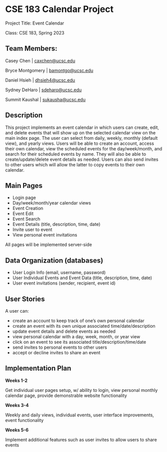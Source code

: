 # CSE 183 Calendar Project
Project Title: Event Calendar

Class: CSE 183, Spring 2023

## Team Members:

Casey Chen | caxchen@ucsc.edu

Bryce Montgomery | bamontgo@ucsc.edu

Daniel Hsieh | dhsieh4@ucsc.edu

Sydney DeHaro | sdeharo@ucsc.edu

Summit Kaushal | sukausha@ucsc.edu

## Description

This project implements an event calendar in which users can create, edit, and delete events that will show up on the selected calendar view on the main 
index page. The user can select from daily, weekly, monthly (default view), and yearly views. Users will be able to create an account, access their own calendar, view the scheduled events for the day/week/month, and search for their scheduled events by name. They will also be able to create/update/delete event details as needed. Users can also send invites to other users which will allow the latter to copy events to their own calendar.


## Main Pages 
- Login page
- Day/week/month/year calendar views
- Event Creation
- Event Edit
- Event Search
- Event Details (title, description, time, date)
- Invite user to event
- View personal event invitations

All pages will be implemented server-side

## Data Organization (databases) 

- User Login Info (email, username, password)
- User Individual Events and Event Data (title, description, time, date)
- User event invitations (sender, recipient, event id)

## User Stories
A user can:

- create an account to keep track of one’s own personal calendar
- create an event with its own unique associated time/date/description
- update event details and delete events as needed
- view personal calendar with a day, week, month, or year view
- click on an event to see its associated title/description/time/date
- send invites to personal events to other users
- accept or decline invites to share an event

## Implementation Plan

<b>Weeks 1-2</b>

Get individual user pages setup, w/ ability to login, view personal monthly calendar page, provide demonstrable website functionality

<b>Weeks 3-4</b>

Weekly and daily views, individual events, user interface improvements, event functionality

<b>Weeks 5-6</b>

Implement additional features such as user invites to allow users to share events
